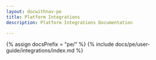 ```yaml
---
layout: docwithnav-pe
title: Platform Integrations
description: Platform Integrations Documentation 

---
```

{% assign docsPrefix = "pe/" %}
{% include docs/pe/user-guide/integrations/index.md %}
